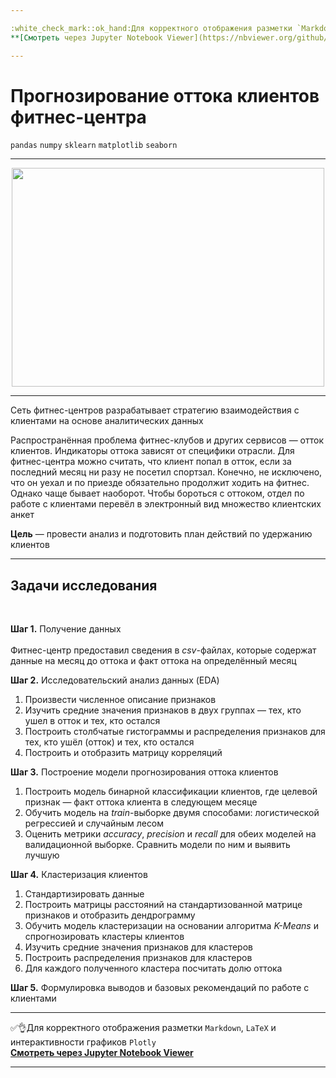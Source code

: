 ```yaml
---

:white_check_mark::ok_hand:Для корректного отображения разметки `Markdown`, `LaTeX` и интерактивности графиков `Plotly` </br>
**[Cмотреть через Jupyter Notebook Viewer](https://nbviewer.org/github/NikitaGirya/YaP_DA_2021/blob/main/10_predicting_customer_churn/Girya_predicting_customer_churn.ipynb)**

---
```


# Прогнозирование оттока клиентов фитнес-центра

`pandas`  `numpy`  `sklearn`  `matplotlib`  `seaborn`

---

<p align='center'>
  <img src='https://riseapps.co/wp-content/uploads/2020/10/Cover-1024x768.png' width=500 height=350 />
</p>

---

Сеть фитнес-центров разрабатывает стратегию взаимодействия с клиентами на основе аналитических данных

Распространённая проблема фитнес-клубов и других сервисов — отток клиентов. Индикаторы оттока зависят от специфики отрасли. Для фитнес-центра можно считать, что клиент попал в отток, если за последний месяц ни разу не посетил спортзал. Конечно, не исключено, что он уехал и по приезде обязательно продолжит ходить на фитнес. Однако чаще бывает наоборот. Чтобы бороться с оттоком, отдел по работе с клиентами перевёл в электронный вид множество клиентских анкет 

**Цель** — провести анализ и подготовить план действий по удержанию клиентов

---

## Задачи исследования

<br/>

**Шаг 1.** Получение данных <br/> <br/> 
Фитнес-центр предоставил сведения в *csv*-файлах, которые содержат данные на месяц до оттока и факт оттока на определённый месяц

**Шаг 2.** Исследовательский анализ данных (EDA)
1. Произвести численное описание признаков
2. Изучить средние значения признаков в двух группах — тех, кто ушел в отток и тех, кто остался
3. Построить столбчатые гистограммы и распределения признаков для тех, кто ушёл (отток) и тех, кто остался
4. Построить и отобразить матрицу корреляций

**Шаг 3.** Построение модели прогнозирования оттока клиентов
1. Построить модель бинарной классификации клиентов, где целевой признак — факт оттока клиента в следующем месяце
2. Обучить модель на *train*-выборке двумя способами: логистической регрессией и случайным лесом
3. Оценить метрики *accuracy*, *precision* и *recall* для обеих моделей на валидационной выборке. Сравнить модели по ним и выявить лучшую

**Шаг 4.** Кластеризация клиентов
1. Стандартизировать данные
2. Построить матрицы расстояний на стандартизованной матрице признаков и отобразить дендрограмму
3. Обучить модель кластеризации на основании алгоритма *K-Means* и спрогнозировать кластеры клиентов
4. Изучить средние значения признаков для кластеров
5. Построить распределения признаков для кластеров
6. Для каждого полученного кластера посчитать долю оттока

**Шаг 5.** Формулировка выводов и базовых рекомендаций по работе с клиентами

---

:white_check_mark::ok_hand:Для корректного отображения разметки `Markdown`, `LaTeX` и интерактивности графиков `Plotly` </br>
**[Cмотреть через Jupyter Notebook Viewer](https://nbviewer.org/github/NikitaGirya/YaP_DA_2021/blob/main/10_predicting_customer_churn/Girya_predicting_customer_churn.ipynb)**

---
